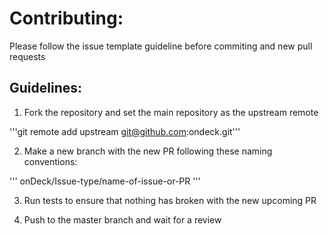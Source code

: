# Contributing:

Please follow the issue template guideline before commiting and new pull requests

## Guidelines:

1. Fork the repository and set the main repository as the upstream remote

'''git remote add upstream git@github.com:ondeck.git'''

2. Make a new branch with the new PR following these naming conventions:

'''
onDeck/Issue-type/name-of-issue-or-PR
'''

3. Run tests to ensure that nothing has broken with the new upcoming PR

4. Push to the master branch and wait for a review

